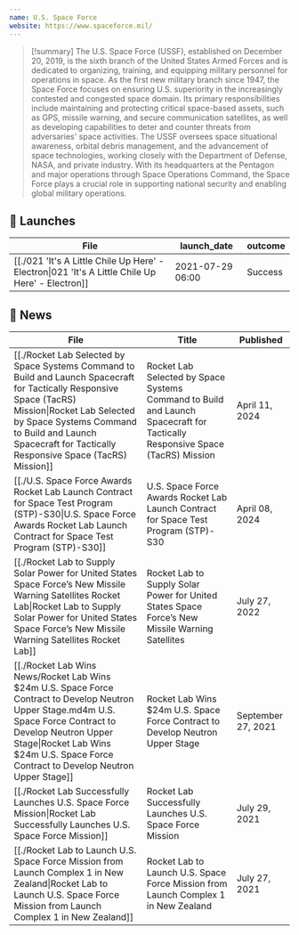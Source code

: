 ```yaml
---
name: U.S. Space Force
website: https://www.spaceforce.mil/
---
```


>[!summary]
>The U.S. Space Force (USSF), established on December 20, 2019, is the sixth branch of the United States Armed Forces and is dedicated to organizing, training, and equipping military personnel for operations in space. As the first new military branch since 1947, the Space Force focuses on ensuring U.S. superiority in the increasingly contested and congested space domain. Its primary responsibilities include maintaining and protecting critical space-based assets, such as GPS, missile warning, and secure communication satellites, as well as developing capabilities to deter and counter threats from adversaries' space activities. The USSF oversees space situational awareness, orbital debris management, and the advancement of space technologies, working closely with the Department of Defense, NASA, and private industry. With its headquarters at the Pentagon and major operations through Space Operations Command, the Space Force plays a crucial role in supporting national security and enabling global military operations.

## 🚀 Launches

| File                                                                                                              | launch_date      | outcome |
| ----------------------------------------------------------------------------------------------------------------- | ---------------- | ------- |
| [[./021 'It's A Little Chile Up Here' - Electron\|021 'It's A Little Chile Up Here' - Electron]] | 2021-07-29 06:00 | Success |

## 📰 News
| File                                                                                                                                                                                                                                                                 | Title                                                                                                                        | Published          |
| -------------------------------------------------------------------------------------------------------------------------------------------------------------------------------------------------------------------------------------------------------------------- | ---------------------------------------------------------------------------------------------------------------------------- | ------------------ |
| [[./Rocket Lab Selected by Space Systems Command to Build and Launch Spacecraft for Tactically Responsive Space (TacRS) Mission\|Rocket Lab Selected by Space Systems Command to Build and Launch Spacecraft for Tactically Responsive Space (TacRS) Mission]] | Rocket Lab Selected by Space Systems Command to Build and Launch Spacecraft for Tactically Responsive Space (TacRS) Mission  | April 11, 2024     |
| [[./U.S. Space Force Awards Rocket Lab Launch Contract for Space Test Program (STP)-S30\|U.S. Space Force Awards Rocket Lab Launch Contract for Space Test Program (STP)-S30]]                                                                                 | U.S. Space Force Awards Rocket Lab Launch Contract for Space Test Program (STP)-S30                                          | April 08, 2024     |
| [[./Rocket Lab to Supply Solar Power for United States Space Force’s New Missile Warning Satellites  Rocket Lab\|Rocket Lab to Supply Solar Power for United States Space Force’s New Missile Warning Satellites  Rocket Lab]]                                 | Rocket Lab to Supply Solar Power for United States Space Force’s New Missile Warning Satellites                              | July 27, 2022      |
| [[./Rocket Lab Wins News/Rocket Lab Wins $24m U.S. Space Force Contract to Develop Neutron Upper Stage.md4m U.S. Space Force Contract to Develop Neutron Upper Stage\|Rocket Lab Wins $24m U.S. Space Force Contract to Develop Neutron Upper Stage]]                                                                                             | Rocket Lab Wins $24m U.S. Space Force Contract to Develop Neutron Upper Stage                                                | September 27, 2021 |
| [[./Rocket Lab Successfully Launches U.S. Space Force Mission\|Rocket Lab Successfully Launches U.S. Space Force Mission]]                                                                                                                                     | Rocket Lab Successfully Launches U.S. Space Force Mission                                                                    | July 29, 2021      |
| [[./Rocket Lab to Launch U.S. Space Force Mission from Launch Complex 1 in New Zealand\|Rocket Lab to Launch U.S. Space Force Mission from Launch Complex 1 in New Zealand]]                                                                                   | Rocket Lab to Launch U.S. Space Force Mission from Launch Complex 1 in New Zealand                                           | July 27, 2021      |

